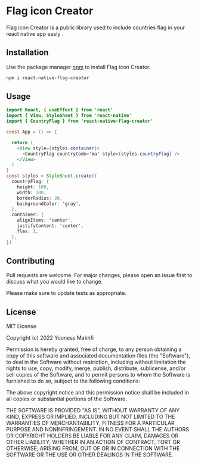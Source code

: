 # Flag icon Creator

Flag icon  Creator is a public library used to include countries flag in your react native app easly .

## Installation

Use the package manager [npm](https://www.npmjs.com/) to install Flag icon Creator.

```bash
npm i react-native-flag-creator
```

## Usage

```java
import React, { useEffect } from 'react'
import { View, StyleSheet } from 'react-native'
import { CountryFlag } from 'react-native-flag-creator'

const App = () => {

  return (
    <View style={styles.container}>
      <CountryFlag countryCode='ma' style={styles.countryFlag} />
    </View>
  )
}
const styles = StyleSheet.create({
  countryFlag: {
    height: 100,
    width: 100,
    borderRadius: 20,
    backgroundColor: 'gray',
  },
  container: {
    alignItems: 'center',
    justifyContent: 'center',
    flex: 1,
  },
})
```

## Contributing
Pull requests are welcome. For major changes, please open an issue first to discuss what you would like to change.

Please make sure to update tests as appropriate.

## License
MIT License

Copyright (c) 2022 Youness Makhfi

Permission is hereby granted, free of charge, to any person obtaining a copy
of this software and associated documentation files (the "Software"), to deal
in the Software without restriction, including without limitation the rights
to use, copy, modify, merge, publish, distribute, sublicense, and/or sell
copies of the Software, and to permit persons to whom the Software is
furnished to do so, subject to the following conditions:

The above copyright notice and this permission notice shall be included in all
copies or substantial portions of the Software.

THE SOFTWARE IS PROVIDED "AS IS", WITHOUT WARRANTY OF ANY KIND, EXPRESS OR
IMPLIED, INCLUDING BUT NOT LIMITED TO THE WARRANTIES OF MERCHANTABILITY,
FITNESS FOR A PARTICULAR PURPOSE AND NONINFRINGEMENT. IN NO EVENT SHALL THE
AUTHORS OR COPYRIGHT HOLDERS BE LIABLE FOR ANY CLAIM, DAMAGES OR OTHER
LIABILITY, WHETHER IN AN ACTION OF CONTRACT, TORT OR OTHERWISE, ARISING FROM,
OUT OF OR IN CONNECTION WITH THE SOFTWARE OR THE USE OR OTHER DEALINGS IN THE
SOFTWARE.
